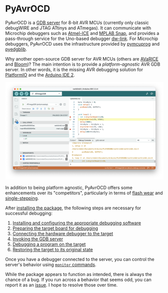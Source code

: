 # PyAvrOCD

PyAvrOCD is a [GDB server](https://sourceware.org/gdb/current/onlinedocs/gdb.html/Server.html) for 8-bit AVR MCUs (currently only classic debugWIRE and JTAG ATtinys and ATmegas). It can communicate with Microchip debuggers such as [Atmel-ICE](https://www.microchip.com/en-us/development-tool/atatmel-ice) and [MPLAB Snap](https://www.microchip.com/en-us/development-tool/pg164100), and provides a pass-through service for the Uno-based debugger [dw-link](https://github.com/felias-fogg/dw-link). For Microchip debuggers, PyAvrOCD uses the infrastructure provided by [pymcuprog](https://github.com/microchip-pic-avr-tools/pymcuprog) and [pyedgblib](https://github.com/microchip-pic-avr-tools/pyedbglib).

Why another open-source GDB server for AVR MCUs (others are [AVaRICE](https://github.com/avrdudes/avarice) and [Bloom](https://bloom.oscillate.io))? The main intention is to provide a *platform-agnostic* AVR GDB server. In other words, it is the missing AVR debugging solution for [PlatformIO](https://platformio.org) and the [Arduino IDE 2](https://www.arduino.cc/en/software/).

![ide2-6](https://raw.githubusercontent.com/felias-fogg/PyAvrOCD/refs/heads/main/docs/pics/ide2-6.png)

In addition to being platform agnostic, PyAvrOCD offers some enhancements over its "competitors", particularly in terms of [flash wear](https://arduino-craft-corner.de/index.php/2025/05/05/stop-and-go/) and [single-stepping](https://arduino-craft-corner.de/index.php/2025/03/19/interrupted-and-very-long-single-steps/).

After [installing the package](INSTALL.md), the following steps are necessary for successful debugging:

1. [Installing and configuring the appropriate debugging software](debugging-software.md)
2. [Preparing the target board for debugging](board-preparation.md)
3. [Connecting the hardware debugger to the target](connect-to-target.md)
4. [Invoking the GDB server](command-line-options.md)
5. [Debugging a program on the target](debugging.md)
6. [Restoring the target to its original state](restore-original-state.md)

Once you have a debugger connected to the server, you can control the server's behavior using [`monitor` commands](monitor-commands.md).

While the package appears to function as intended, there is always the chance of a bug. If you run across a behavior that seems odd, you can report it as an [issue](https://github.com/felias-fogg/PyAvrOCD/issues). I hope to resolve those over time.

